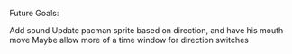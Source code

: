 Future Goals:

Add sound
Update pacman sprite based on direction, and have his mouth move
Maybe allow more of a time window for direction switches 
